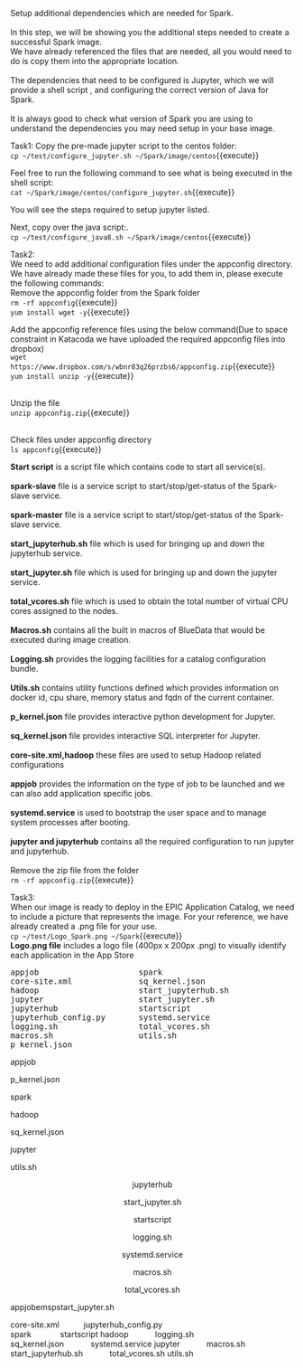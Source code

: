 Setup additional dependencies which are needed for Spark.
<br>
<br>
In this step, we will be showing you the additional steps needed to create a successful Spark image.<br> 
We have already referenced the files that are needed, all you would need to do is copy them into the appropriate location. <br>
<br>The dependencies that need to be configured is Jupyter, which we will provide a shell script , and configuring the correct version of Java for Spark. <br>
<br>It is always good to check what version of Spark you are using to understand the dependencies you may need setup in your base image.


Task1:
Copy the pre-made jupyter script to the centos folder:<br>
`cp ~/test/configure_jupyter.sh ~/Spark/image/centos`{{execute}}

Feel free to run the following command to see what is being executed in the shell script:<br>
`cat ~/Spark/image/centos/configure_jupyter.sh`{{execute}}

You will see the steps required to setup jupyter listed.

Next, copy over the java script:.<br>
`cp ~/test/configure_java8.sh ~/Spark/image/centos`{{execute}}

Task2: 
<br>We need to add additional configuration files under the appconfig directory. We have already made these files for you, to add them in, please execute the following commands:
<br>Remove the appconfig folder from the Spark folder<br>
`rm -rf appconfig`{{execute}}
<br>`yum install wget -y`{{execute}}

Add the appconfig reference files using the below command(Due to space constraint in Katacoda we have uploaded the required appconfig files into dropbox)<br>
`wget https://www.dropbox.com/s/wbnr83q26przbs6/appconfig.zip`{{execute}}
<br>`yum install unzip -y`{{execute}}

<br>Unzip the file<br>
`unzip appconfig.zip`{{execute}}

<br>Check files under appconfig directory
<br>`ls appconfig`{{execute}}

<b>Start script</b> is a script file which contains code to start all service(s).
<br>
<br><b>spark-slave</b> file is a service script to start/stop/get-status of the Spark-slave service.
<br>
<br><b>spark-master</b> file is a service script to start/stop/get-status of the Spark-slave service.
<br>
<br><b>start_jupyterhub.sh</b> file which is used for bringing up and down the jupyterhub service.
<br>
<br><b>start_jupyter.sh</b> file which is used for bringing up and down the jupyter service.
<br>
<br><b> total_vcores.sh</b> file which is used to obtain the total number of virtual CPU cores assigned to the nodes.
<br>
<br><b>Macros.sh</b> contains all the built in macros of BlueData that would be executed during image creation.
<br>
<br><b>Logging.sh</b> provides the logging facilities for a catalog configuration bundle. 
<br>
<br><b>Utils.sh</b> contains utility functions defined which provides information on docker id, cpu share, memory status and fqdn of the current container.
<br>
<br><b>p_kernel.json</b> file provides interactive python development for Jupyter.
<br>
<br><b> sq_kernel.json</b> file provides interactive SQL interpreter for Jupyter.
<br>
<br><b>core-site.xml,hadoop</b> these files are used to setup Hadoop related configurations
<br>
<br><b>appjob</b> provides the information on the type of job to be launched and we can also add application specific jobs.
<br>
<br><b>systemd.service</b> is used to bootstrap the user space and to manage system processes after booting.
<br>
<br><b>jupyter and jupyterhub</b> contains all the required configuration to run jupyter and jupyterhub.
<br>
<br>Remove the zip file from the folder
<br>`rm -rf appconfig.zip`{{execute}}

Task3:
<br>When our image is ready to deploy in the EPIC Application Catalog, we need to include a picture that represents the image. For your reference, we have already created a .png file for your use.
<br>`cp ~/test/Logo_Spark.png ~/Spark`{{execute}}<br>
<b>Logo.png file</b> includes a logo file (400px x 200px .png) to visually identify each application in the App Store

<pre>
appjob                     spark                
core-site.xml              sq_kernel.json
hadoop                     start_jupyterhub.sh
jupyter                    start_jupyter.sh  
jupyterhub                 startscript
jupyterhub_config.py       systemd.service
logging.sh                 total_vcores.sh 
macros.sh                  utils.sh
p_kernel.json
</pre>

<p align="left">appjob </p>
<p align="left">p_kernel.json </p>
<p align="left">spark  </p>
<p align="left">hadoop</p>
<p align="left">sq_kernel.json</p>
<p align="left">jupyter </p>
<p align="left">utils.sh</p>

<p align="center">jupyterhub </p>
<p align="center">start_jupyter.sh </p>
<p align="center">startscript</p>
<p align="center">logging.sh</p>
<p align="center">systemd.service</p>
<p align="center"> macros.sh</p>
<p align="center">total_vcores.sh</p>

appjobemspstart_jupyter.sh  


core-site.xml&nbsp;&nbsp;&nbsp;&nbsp;&nbsp;&nbsp;&nbsp;&nbsp;&nbsp;&nbsp;&nbsp;jupyterhub_config.py  
spark&nbsp;&nbsp;&nbsp;&nbsp;&nbsp;&nbsp;&nbsp;&nbsp;&nbsp;&nbsp;&nbsp;&nbsp;&nbsp;startscript
hadoop&nbsp;&nbsp;&nbsp;&nbsp;&nbsp;&nbsp;&nbsp;&nbsp;&nbsp;&nbsp;&nbsp;&nbsp;logging.sh            
sq_kernel.json&nbsp;&nbsp;&nbsp;&nbsp;&nbsp;&nbsp;&nbsp;&nbsp;&nbsp;&nbsp;&nbsp;&nbsp;systemd.service
jupyter&nbsp;&nbsp;&nbsp;&nbsp;&nbsp;&nbsp;&nbsp;&nbsp;&nbsp;&nbsp;&nbsp;&nbsp;macros.sh             
start_jupyterhub.sh&nbsp;&nbsp;&nbsp;&nbsp;&nbsp;&nbsp;&nbsp;&nbsp;&nbsp;&nbsp;&nbsp;&nbsp;total_vcores.sh
utils.sh&nbsp;&nbsp;&nbsp;&nbsp;&nbsp;&nbsp;&nbsp;&nbsp;&nbsp;&nbsp;&nbsp;&nbsp;



